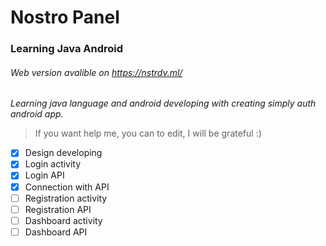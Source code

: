 # Nostro Panel
### Learning Java Android
###### Web version avalible on https://nstrdv.ml/
  *Learning java language and android developing with creating simply auth android app.*
  > If you want help me, you can to edit, I will be grateful :)

  - [X] Design developing
  - [X] Login activity
  - [X] Login API
  - [X] Connection with API
  - [ ] Registration activity
  - [ ] Registration API
  - [ ] Dashboard activity
  - [ ] Dashboard API
